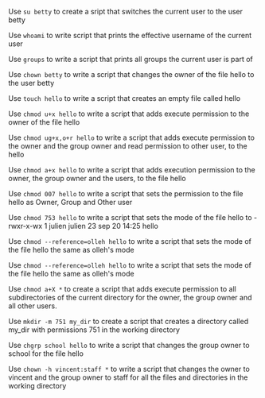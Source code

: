 Use `su betty` to create a sript that switches the current user to the user betty

Use `whoami` to write script that prints the effective username of the current user

Use `groups` to write a script that prints all groups the current user is part of

Use `chown betty` to write a script that changes the owner of the file hello to the user betty

Use `touch hello` to write a script that creates an empty file called hello

Use `chmod u+x hello` to write a script that adds execute permission to the owner of the file hello

Use `chmod ug+x,o+r hello` to write a script that adds execute permission to the owner and the group owner and read permission to other user, to the hello

Use `chmod a+x hello` to write a script that adds execution permission to the owner, the group owner and the users, to the file hello

Use `chmod 007 hello` to write a script that sets the permission to the file hello as Owner, Group and Other user

Use `chmod 753 hello` to write a script that sets the mode of the file hello to -rwxr-x-wx 1 julien julien 23 sep 20 14:25 hello

Use `chmod --reference=olleh hello` to write a script that sets the mode of the file hello the same as olleh's mode

Use `chmod --reference=olleh hello` to write a script that sets the mode of the file hello the same as olleh's mode

Use `chmod a+X *` to create a script that adds execute permission to all subdirectories of the current directory for the owner, the group owner and all other users.

Use `mkdir -m 751 my_dir` to create a script that creates a directory called my_dir with permissions 751 in the working directory

Use `chgrp school hello` to write a script that changes the group owner to school for the file hello

Use `chown -h vincent:staff *` to write a script that changes the owner to vincent and the group owner to staff for all the files and directories in the working directory
